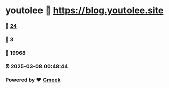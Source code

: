# youtolee :link: https://blog.youtolee.site 
### :page_facing_up: [24](https://blog.youtolee.site/tag.html) 
### :speech_balloon: 3 
### :hibiscus: 19968 
### :alarm_clock: 2025-03-08 00:48:44 
### Powered by :heart: [Gmeek](https://github.com/Meekdai/Gmeek)
